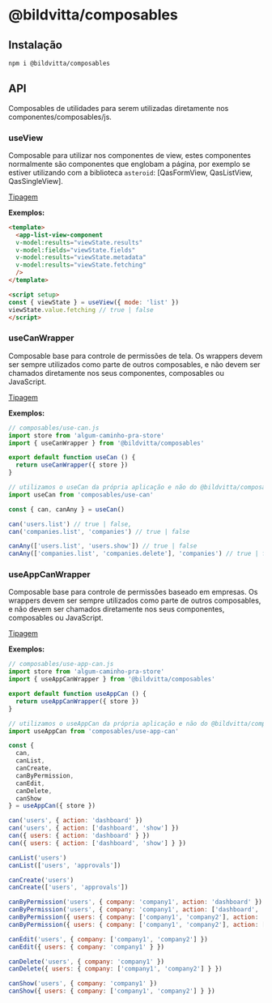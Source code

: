 # @bildvitta/composables

## Instalação
```md
npm i @bildvitta/composables
```

## API
Composables de utilidades para serem utilizadas diretamente nos componentes/composables/js.

### useView
Composable para utilizar nos componentes de view, estes componentes normalmente são componentes que englobam a página, por exemplo se estiver utilizando com a biblioteca `asteroid`: [QasFormView, QasListView, QasSingleView].

[Tipagem](./src/composables/view/use-view.type.ts)

**Exemplos:**
```html
<template>
  <app-list-view-component
  v-model:results="viewState.results"
  v-model:fields="viewState.fields"
  v-model:results="viewState.metadata"
  v-model:results="viewState.fetching"
  />
</template>

<script setup>
const { viewState } = useView({ mode: 'list' })
viewState.value.fetching // true | false
</script>
```

### useCanWrapper
Composable base para controle de permissões de tela. Os wrappers devem ser sempre utilizados como parte de outros composables, e não devem ser chamados diretamente nos seus componentes, composables ou JavaScript.

[Tipagem](./src/composables/can-wrapper/use-can-wrapper.type.ts)

**Exemplos:**
```js
// composables/use-can.js
import store from 'algum-caminho-pra-store'
import { useCanWrapper } from '@bildvitta/composables'

export default function useCan () {
  return useCanWrapper({ store })
}

// utilizamos o useCan da própria aplicação e não do @bildvitta/composables
import useCan from 'composables/use-can'

const { can, canAny } = useCan()

can('users.list') // true | false,
can('companies.list', 'companies') // true | false

canAny(['users.list', 'users.show']) // true | false
canAny(['companies.list', 'companies.delete'], 'companies') // true | false
```

### useAppCanWrapper
Composable base para controle de permissões baseado em empresas. Os wrappers devem ser sempre utilizados como parte de outros composables, e não devem ser chamados diretamente nos seus componentes, composables ou JavaScript.

[Tipagem](./src/composables/app-can-wrapper/use-app-can-wrapper.type.ts)

**Exemplos:**
```js
// composables/use-app-can.js
import store from 'algum-caminho-pra-store'
import { useAppCanWrapper } from '@bildvitta/composables'

export default function useAppCan () {
  return useAppCanWrapper({ store })
}

// utilizamos o useAppCan da própria aplicação e não do @bildvitta/composables
import useAppCan from 'composables/use-app-can'

const {
  can,
  canList,
  canCreate,
  canByPermission,
  canEdit,
  canDelete,
  canShow
} = useAppCan({ store })

can('users', { action: 'dashboard' })
can('users', { action: ['dashboard', 'show'] })
can({ users: { action: 'dashboard' } })
can({ users: { action: ['dashboard', 'show'] } })

canList('users')
canList(['users', 'approvals'])

canCreate('users')
canCreate(['users', 'approvals'])

canByPermission('users', { company: 'company1', action: 'dashboard' })
canByPermission('users', { company: 'company1', action: ['dashboard', 'list'] })
canByPermission({ users: { company: ['company1', 'company2'], action: 'dashboard' } })
canByPermission({ users: { company: ['company1', 'company2'], action: ['dashboard', 'list'] } })

canEdit('users', { company: ['company1', 'company2'] })
canEdit({ users: { company: 'company1' } })

canDelete('users', { company: 'company1' })
canDelete({ users: { company: ['company1', 'company2'] } })

canShow('users', { company: 'company1' })
canShow({ users: { company: ['company1', 'company2'] } })
```

